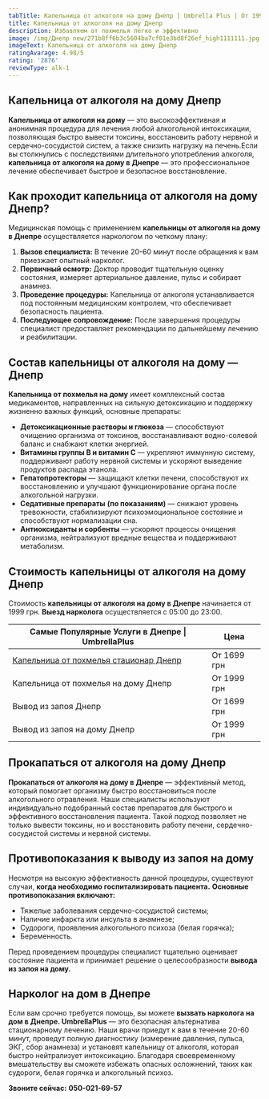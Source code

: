 ```yaml
---
tabTitle: Капельница от алкоголя на дому Днепр | Umbrella Plus | От 1999 грн
title: Капельница от алкоголя на дому Днепр
description: Избавляем от похмелья легко и эффективно
image: /img/Днепр new/271b8ff6b3c5604ba7cf01e3bd8f26ef_high1111111.jpg
imageText: Капельница от алкоголя на дому Днепр
ratingAvarage: 4.98/5
rating: '2876'
reviewType: alk-1
---
```


## Капельница от алкоголя на дому Днепр

**Капельница от алкоголя на дому** — это высокоэффективная и анонимная процедура для лечения любой алкогольной интоксикации, позволяющая быстро вывести токсины, восстановить работу нервной и сердечно-сосудистой систем, а также снизить нагрузку на печень.Если вы столкнулись с последствиями длительного употребления алкоголя, **капельница от алкоголя на дому в Днепре** — это профессиональное лечение обеспечивает быстрое и безопасное восстановление.

## Как проходит капельница от алкоголя на дому Днепр?

Медицинская помощь с применением **капельницы от алкоголя на дому в Днепре** осуществляется наркологом по четкому плану:

1. **Вызов специалиста:** В течение 20-60 минут после обращения к вам приезжает опытный нарколог.
2. **Первичный осмотр:** Доктор проводит тщательную оценку состояния, измеряет артериальное давление, пульс и собирает анамнез.
3. **Проведение процедуры:** Капельница от алкоголя устанавливается под постоянным медицинским контролем, что обеспечивает безопасность пациента.
4. **Последующее сопровождение:** После завершения процедуры специалист предоставляет рекомендации по дальнейшему лечению и реабилитации.

## Состав капельницы от алкоголя на дому — Днепр

**Капельница от похмелья на дому** имеет комплексный состав медикаментов, направленных на сильную детоксикацию и поддержку жизненно важных функций, основные препараты:

* **Детоксикационные растворы и глюкоза** — способствуют очищению организма от токсинов, восстанавливают водно-солевой баланс и снабжают клетки энергией.
* **Витамины группы B и витамин C** — укрепляют иммунную систему, поддерживают работу нервной системы и ускоряют выведение продуктов распада этанола.
* **Гепатопротекторы** — защищают клетки печени, способствуют их восстановлению и улучшают функционирование органа после алкогольной нагрузки.
* **Седативные препараты** **(по показаниям)** — снижают уровень тревожности, стабилизируют психоэмоциональное состояние и способствуют нормализации сна.
* **Антиоксиданты и сорбенты** — ускоряют процессы очищения организма, нейтрализуют вредные вещества и поддерживают метаболизм.

## Стоимость капельницы от алкоголя на дому Днепр

Стоимость **капельницы от алкоголя на дому в Днепре** начинается от 1999 грн. **Выезд нарколога** осуществляется с 05:00 до 23:00.

| Самые Популярные Услуги в Днепре \| UmbrellaPlus                                                          | Цена        |
| --------------------------------------------------------------------------------------------------------- | ----------- |
| [Капельница от похмелья стационар Днепр](https://umbrella-plus.com.ua/dnepr/kapelnica_ot_alkogola_dnepr/) | От 1699 грн |
| Капельница от похмелья на дому Днепр                                                                      | От 1999 грн |
| Вывод из запоя Днепр                                                                                      | От 1699 грн |
| Вывод из запоя на дому Днепр                                                                              | От 1999 грн |

## Прокапаться от алкоголя на дому Днепр

**Прокапаться от алкоголя на дому в Днепре** — эффективный метод, который помогает организму быстро восстановиться после алкогольного отравления. Наши специалисты используют индивидуально подобранный состав препаратов для быстрого и эффективного восстановления пациента. Такой подход позволяет не только вывести токсины, но и восстановить работу печени, сердечно-сосудистой системы и нервной системы.

## Противопоказания к выводу из запоя на дому

Несмотря на высокую эффективность данной процедуры, существуют случаи, **когда необходимо госпитализировать пациента.** **Основные противопоказания включают:**

* Тяжелые заболевания сердечно-сосудистой системы;
* Наличие инфаркта или инсульта в анамнезе;
* Судороги, проявления алкогольного психоза (белая горячка);
* Беременность.

Перед проведением процедуры специалист тщательно оценивает состояние пациента и принимает решение о целесообразности **вывода из запоя на дому.**

## Нарколог на дом в Днепре

Если вам срочно требуется помощь, вы можете **вызвать нарколога на дом в Днепре. UmbrellaPlus** — это безопасная альтернатива стационарному лечению. Наши врачи приедут к вам в течение 20-60 минут, проведут полную диагностику (измерение давления, пульса, ЭКГ, сбор анамнеза) и установят капельницу от алкоголя, которая быстро нейтрализует интоксикацию. Благодаря своевременному вмешательству вы сможете избежать опасных осложнений, таких как судороги, белая горячка и алкогольный психоз.

**Звоните сейчас:** **050-021-69-57**
